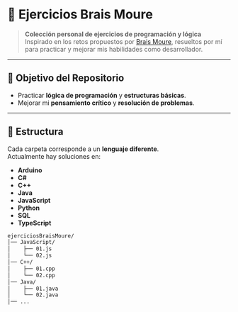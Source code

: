 # 🧠 Ejercicios Brais Moure

> **Colección personal de ejercicios de programación y lógica**  
> Inspirado en los retos propuestos por [Brais Moure](https://github.com/mouredev), resueltos por mí para practicar y mejorar mis habilidades como desarrollador.

---

## 📌 Objetivo del Repositorio
- Practicar **lógica de programación** y **estructuras básicas**.
- Mejorar mi **pensamiento crítico** y **resolución de problemas**.

---

## 📂 Estructura
Cada carpeta corresponde a un **lenguaje diferente**.  
Actualmente hay soluciones en:

- **Arduino**
- **C#**
- **C++**
- **Java**
- **JavaScript**
- **Python**
- **SQL**
- **TypeScript**

```bash
ejerciciosBraisMoure/
│── JavaScript/
│    ├── 01.js
│    └── 02.js
│── C++/
│    ├── 01.cpp
│    └── 02.cpp
│── Java/
│    ├── 01.java
│    └── 02.java
│── ...